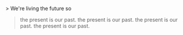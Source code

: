 <fold text='block quote'>> We're living the future so
> the present is our past.
> the present is our past.
> the present is our past.
> the present is our past.</fold>